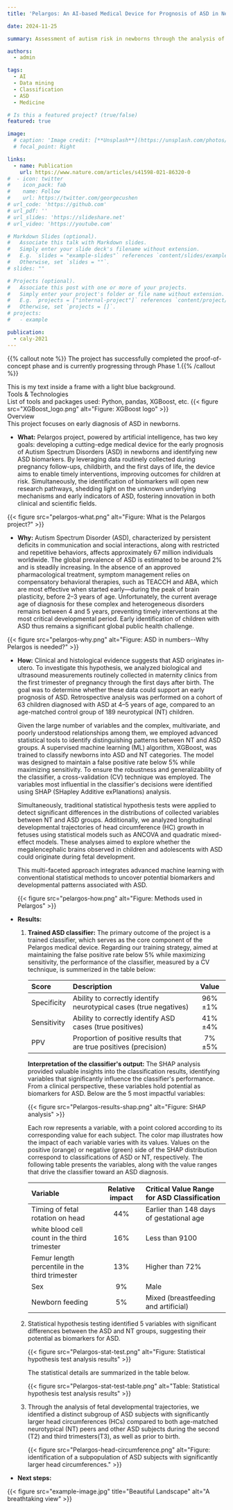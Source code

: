 ```yaml
---
title: 'Pelargos: An AI-based Medical Device for Prognosis of ASD in Newborns'

date: 2024-11-25

summary: Assessment of autism risk in newborns through the analysis of maternity care data routinely collected during pregnancy follow-ups and childbirth

authors:
  - admin

tags:
  - AI
  - Data mining
  - Classification
  - ASD
  - Medicine

# Is this a featured project? (true/false)
featured: true

image:
  # caption: 'Image credit: [**Unsplash**](https://unsplash.com/photos/bzdhc5b3Bxs)'
  # focal_point: Right

links:
  - name: Publication
    url: https://www.nature.com/articles/s41598-021-86320-0
#  - icon: twitter
#    icon_pack: fab
#    name: Follow
#    url: https://twitter.com/georgecushen
# url_code: 'https://github.com'
# url_pdf: ''
# url_slides: 'https://slideshare.net'
# url_video: 'https://youtube.com'

# Markdown Slides (optional).
#   Associate this talk with Markdown slides.
#   Simply enter your slide deck's filename without extension.
#   E.g. `slides = "example-slides"` references `content/slides/example-slides.md`.
#   Otherwise, set `slides = ""`.
# slides: ""

# Projects (optional).
#   Associate this post with one or more of your projects.
#   Simply enter your project's folder or file name without extension.
#   E.g. `projects = ["internal-project"]` references `content/project/deep-learning/index.md`.
#   Otherwise, set `projects = []`.
# projects:
#   - example

publication:
  - caly-2021
---
```


{{% callout note %}}
The project has successfully completed the proof-of-concept phase and is currently progressing through Phase 1.{{% /callout %}}

<div class="light-blue-box">
This is my text inside a frame with a light blue background.
</div>

<div class="info-box tools">
    <div class="icon">
        <i class="fas fa-cogs"></i>
    </div>
    <div class="content">
        <div class="title">Tools & Technologies</div>
        <div class="description">
            List of tools and packages used: Python, pandas, XGBoost, etc.
            {{< figure src="XGBoost_logo.png" alt="Figure: XGBoost logo" >}}
        </div>
    </div>
</div>

<div class="info-box overview">
    <div class="icon">
        <i class="fas fa-info-circle"></i>
    </div>
    <div class="content">
        <div class="title">Overview</div>
        <div class="description">
            This project focuses on early diagnosis of ASD in newborns.
        </div>
    </div>
</div>



- **What:** Pelargos project, powered by artificial intelligence, has two key goals: developing a cutting-edge medical device for the early prognosis of Autism Spectrum Disorders (ASD) in newborns and identifying new ASD biomarkers. By leveraging data routinely collected during pregnancy follow-ups, childbirth, and the first days of life, the device aims to enable timely interventions, improving outcomes for children at risk. Simultaneously, the identification of biomarkers will open new research pathways, shedding light on the unknown underlying mechanisms and early indicators of ASD, fostering innovation in both clinical and scientific fields.

{{< figure src="pelargos-what.png" alt="Figure: What is the Pelargos project?" >}}

- **Why:** Autism Spectrum Disorder (ASD), characterized by persistent deficits in communication and social interactions, along with restricted and repetitive behaviors, affects approximately 67 million individuals worldwide. The global prevalence of ASD is estimated to be around 2% and is steadily increasing. In the absence of an approved pharmacological treatment, symptom management relies on compensatory behavioral therapies, such as TEACCH and ABA, which are most effective when started early—during the peak of brain plasticity, before 2–3 years of age. Unfortunately, the current average age of diagnosis for these complex and heterogeneous disorders remains between 4 and 5 years, preventing timely interventions at the most critical developmental period. Early identification of children with ASD thus remains a significant global public health challenge.

{{< figure src="pelargos-why.png" alt="Figure: ASD in numbers--Why Pelargos is needed?" >}}

- **How:** Clinical and histological evidence suggests that ASD originates in-utero. To investigate this hypothesis, we analyzed biological and ultrasound measurements routinely collected in maternity clinics from the first trimester of pregnancy through the first days after birth. The goal was to determine whether these data could support an early prognosis of ASD. Retrospective analysis was performed on a cohort of 63 children diagnosed with ASD at 4–5 years of age, compared to an age-matched control group of 189 neurotypical (NT) children.

    Given the large number of variables and the complex, multivariate, and poorly understood relationships among them, we employed advanced statistical tools to identify distinguishing patterns between NT and ASD groups. A supervised machine learning (ML) algorithm, XGBoost, was trained to classify newborns into ASD and NT categories. The model was designed to maintain a false positive rate below 5% while maximizing sensitivity. To ensure the robustness and generalizability of the classifier, a cross-validation (CV) technique was employed. The variables most influential in the classifier's decisions were identified using SHAP (SHapley Additive exPlanations) analysis.

    Simultaneously, traditional statistical hypothesis tests were applied to detect significant differences in the distributions of collected variables between NT and ASD groups. Additionally, we analyzed longitudinal developmental trajectories of head circumference (HC) growth in fetuses using statistical models such as ANCOVA and quadratic mixed-effect models. These analyses aimed to explore whether the megalencephalic brains observed in children and adolescents with ASD could originate during fetal development.

    This multi-faceted approach integrates advanced machine learning with conventional statistical methods to uncover potential biomarkers and developmental patterns associated with ASD.

    {{< figure src="pelargos-how.png" alt="Figure: Methods used in Pelargos" >}}

- **Results:**
    1) **Trained ASD classifier:**
        The primary outcome of the project is a trained classifier, which serves as the core component of the Pelargos medical device. Regarding our training strategy, aimed at maintaining the false positive rate below 5% while maximizing sensitivity, the performance of the classifier, measured by a CV technique, is summerized in the table below:
    
        | Score        | Description                     | Value   |
        | :----------- | :------------------------------ | :-----: |
        | Specificity  | Ability to correctly identify neurotypical cases (true negatives) | 96%±1%  |
        | Sensitivity  | Ability to correctly identify ASD cases (true positives) | 41%±4%  |
        | PPV          | Proportion of positive results that are true positives (precision) | 7%±5%  |
    
        **Interpretation of the classifier's output:**
        The SHAP analysis provided valuable insights into the classification results, identifying variables that significantly influence the classifier's performance. From a clinical perspective, these variables hold potential as biomarkers for ASD. Below are the 5 most impactful variables:
    
        {{< figure src="Pelargos-results-shap.png" alt="Figure: SHAP analysis" >}}

        Each row represents a variable, with a point colored according to its corresponding value for each subject. The color map illustrates how the impact of each variable varies with its values. Values on the positive (orange) or negative (green) side of the SHAP distribution correspond to classifications of ASD or NT, respectively. The following table presents the variables, along with the value ranges that drive the classifier toward an ASD diagnosis.

        | Variable        | Relative impact                     | Critical Value Range for ASD Classification   |
        | :-------------- | :----------------------------------: | :------------------------------------------- |
        | Timing of fetal rotation on head | 44% | Earlier than 148 days of gestational age |
        | white blood cell count in the third trimester  | 16% | Less than 9100  |
        | Femur length percentile in the third trimester | 13% | Higher than 72%  |
        | Sex | 9% | Male |
        | Newborn feeding | 5% | Mixed (breastfeeding and artificial) |

    2) Statistical hypothesis testing identified 5 variables with significant differences between the ASD and NT groups, suggesting their potential as biomarkers for ASD.

       {{< figure src="Pelargos-stat-test.png" alt="Figure: Statistical hypothesis test analysis results" >}} 

       The statistical details are summarized in the table below.

       {{< figure src="Pelargos-stat-test-table.png" alt="Table: Statistical hypothesis test analysis results" >}} 

    3) Through the analysis of fetal developmental trajectories, we identified a distinct subgroup of ASD subjects with significantly larger head circumferences (HCs) compared to both age-matched neurotypical (NT) peers and other ASD subjects during the second (T2) and third trimesters(T3), as well as prior to birth.

        {{< figure src="Pelargos-head-circumference.png" alt="Figure: identification of a subpopulation of ASD subjects with significantly larger head circumferences." >}}

- **Next steps:**

{{< figure src="example-image.jpg" title="Beautiful Landscape" alt="A breathtaking view" >}}